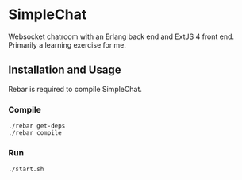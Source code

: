 # SimpleChat

Websocket chatroom with an Erlang back end and ExtJS 4 front end.
Primarily a learning exercise for me.

## Installation and Usage

Rebar is required to compile SimpleChat.

### Compile
	./rebar get-deps
	./rebar compile
	
### Run
	./start.sh
